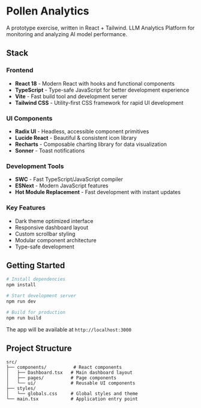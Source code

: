 # Pollen Analytics

A prototype exercise, written in React + Tailwind. 
LLM Analytics Platform for monitoring and analyzing AI model performance.

## Stack

### Frontend
- **React 18** - Modern React with hooks and functional components
- **TypeScript** - Type-safe JavaScript for better development experience
- **Vite** - Fast build tool and development server
- **Tailwind CSS** - Utility-first CSS framework for rapid UI development

### UI Components
- **Radix UI** - Headless, accessible component primitives
- **Lucide React** - Beautiful & consistent icon library
- **Recharts** - Composable charting library for data visualization
- **Sonner** - Toast notifications

### Development Tools
- **SWC** - Fast TypeScript/JavaScript compiler
- **ESNext** - Modern JavaScript features
- **Hot Module Replacement** - Fast development with instant updates

### Key Features
- Dark theme optimized interface
- Responsive dashboard layout
- Custom scrollbar styling
- Modular component architecture
- Type-safe development

## Getting Started

```bash
# Install dependencies
npm install

# Start development server
npm run dev

# Build for production
npm run build
```

The app will be available at `http://localhost:3000`

## Project Structure

```
src/
├── components/          # React components
│   ├── Dashboard.tsx   # Main dashboard layout
│   ├── pages/          # Page components
│   └── ui/             # Reusable UI components
├── styles/
│   └── globals.css     # Global styles and theme
└── main.tsx            # Application entry point
```